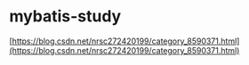 # mybatis-study
[https://blog.csdn.net/nrsc272420199/category_8590371.html](https://blog.csdn.net/nrsc272420199/category_8590371.html)
